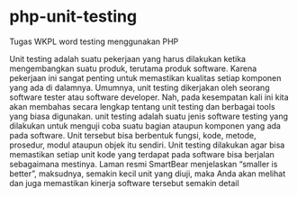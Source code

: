 # php-unit-testing
Tugas WKPL word testing menggunakan PHP

Unit testing adalah suatu pekerjaan yang harus dilakukan ketika mengembangkan 
suatu produk, terutama produk software. Karena pekerjaan ini sangat penting untuk 
memastikan kualitas setiap komponen yang ada di dalamnya. Umumnya, unit testing 
dikerjakan oleh seorang software tester atau software developer. Nah, pada kesempatan 
kali ini kita akan membahas secara lengkap tentang unit testing dan berbagai tools yang 
biasa digunakan. unit testing adalah suatu jenis software testing yang dilakukan untuk 
menguji coba suatu bagian ataupun komponen yang ada pada software. Unit tersebut bisa 
berbentuk fungsi, kode, metode, prosedur, modul ataupun objek itu sendiri.
Unit testing dilakukan agar bisa memastikan setiap unit kode yang terdapat pada 
software bisa berjalan sebagaimana mestinya. Laman resmi SmartBear menjelaskan 
“smaller is better”, maksudnya, semakin kecil unit yang diuji, maka Anda akan melihat 
dan juga memastikan kinerja software tersebut semakin detail
